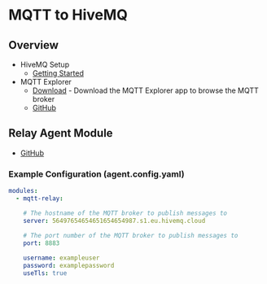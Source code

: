 # MQTT to HiveMQ

## Overview
- HiveMQ Setup
  - [Getting Started](https://www.hivemq.com/docs/hivemq/4.12/user-guide/getting-started.html#get-started)
- MQTT Explorer
  - [Download](https://mqtt-explorer.com/) - Download the MQTT Explorer app to browse the MQTT broker
  - [GitHub](https://github.com/thomasnordquist/MQTT-Explorer)

## Relay Agent Module
- [GitHub](https://github.com/TrakHound/MTConnect.NET/tree/master/applications/Agents/MTConnect-Agent-MQTT-Relay)

### Example Configuration (agent.config.yaml)
```yaml
modules:
  - mqtt-relay:

    # The hostname of the MQTT broker to publish messages to
    server: 56497654654651654654987.s1.eu.hivemq.cloud
    
    # The port number of the MQTT broker to publish messages to
    port: 8883

    username: exampleuser
    password: examplepassword
    useTls: true
```
